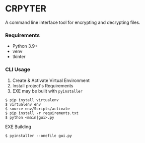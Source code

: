 # CRPYTER
A command line interface tool for encrypting and decrypting files.

### Requirements
- Python 3.9+
- venv
- tkinter

### CLI Usage
1. Create & Activate Virtual Environment
2. Install project's Requirements
3. EXE may be built with `pyinstaller`

~~~
$ pip install virtualenv
$ virtualenv env
$ source env/Scripts/activate
$ pip install -r requirements.txt
$ python <main|gui>.py
~~~

EXE Building
~~~
$ pyinstaller --onefile gui.py
~~~
